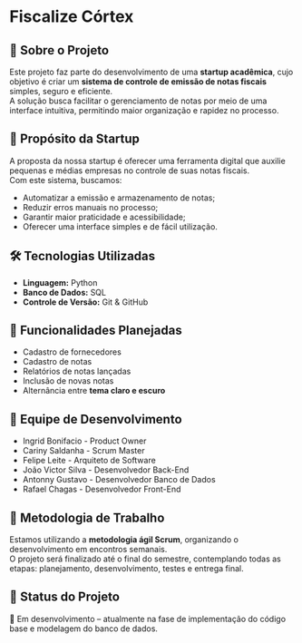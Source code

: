 # Fiscalize Córtex 

## 📌 Sobre o Projeto
Este projeto faz parte do desenvolvimento de uma **startup acadêmica**, cujo objetivo é criar um **sistema de controle de emissão de notas fiscais** simples, seguro e eficiente.  
A solução busca facilitar o gerenciamento de notas por meio de uma interface intuitiva, permitindo maior organização e rapidez no processo.

## 🎯 Propósito da Startup
A proposta da nossa startup é oferecer uma ferramenta digital que auxilie pequenas e médias empresas no controle de suas notas fiscais.  
Com este sistema, buscamos:
- Automatizar a emissão e armazenamento de notas;
- Reduzir erros manuais no processo;
- Garantir maior praticidade e acessibilidade;
- Oferecer uma interface simples e de fácil utilização.

## 🛠️ Tecnologias Utilizadas
- **Linguagem:** Python  
- **Banco de Dados:** SQL   
- **Controle de Versão:** Git & GitHub  

## 📌 Funcionalidades Planejadas
- Cadastro de fornecedores  
- Cadastro de notas  
- Relatórios de notas lançadas  
- Inclusão de novas notas  
- Alternância entre **tema claro e escuro**  

## 👥 Equipe de Desenvolvimento
- Ingrid Bonifacio - Product Owner
- Cariny Saldanha - Scrum Master 
- Felipe Leite - Arquiteto de Software 
- João Victor Silva - Desenvolvedor Back-End
- Antonny Gustavo - Desenvolvedor Banco de Dados  
- Rafael Chagas - Desenvolvedor Front-End 

## 📅 Metodologia de Trabalho
Estamos utilizando a **metodologia ágil Scrum**, organizando o desenvolvimento em encontros semanais.  
O projeto será finalizado até o final do semestre, contemplando todas as etapas: planejamento, desenvolvimento, testes e entrega final.  

## 🚀 Status do Projeto
🔹 Em desenvolvimento – atualmente na fase de implementação do código base e modelagem do banco de dados.  
